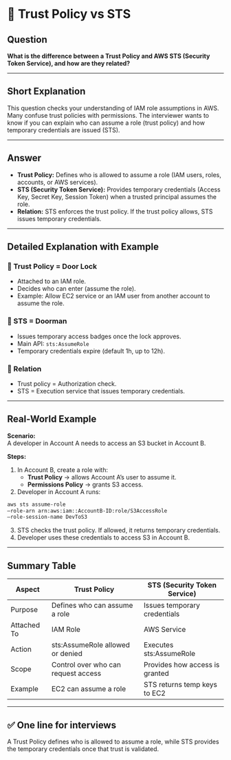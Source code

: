 # 🌟 Trust Policy vs STS

## Question

**What is the difference between a Trust Policy and AWS STS (Security Token Service), and how are they related?**

---

## Short Explanation

This question checks your understanding of IAM role assumptions in AWS. Many confuse trust policies with permissions. The interviewer wants to know if you can explain who can assume a role (trust policy) and how temporary credentials are issued (STS).

---

## Answer

- **Trust Policy:** Defines who is allowed to assume a role (IAM users, roles, accounts, or AWS services).
- **STS (Security Token Service):** Provides temporary credentials (Access Key, Secret Key, Session Token) when a trusted principal assumes the role.
- **Relation:** STS enforces the trust policy. If the trust policy allows, STS issues temporary credentials.

---

## Detailed Explanation with Example

### 📌 Trust Policy = Door Lock
- Attached to an IAM role.
- Decides who can enter (assume the role).
- Example: Allow EC2 service or an IAM user from another account to assume the role.

### 📌 STS = Doorman
- Issues temporary access badges once the lock approves.
- Main API: `sts:AssumeRole`
- Temporary credentials expire (default 1h, up to 12h).

### 🔗 Relation
- Trust policy = Authorization check.
- STS = Execution service that issues temporary credentials.

---

## Real-World Example

**Scenario:**  
A developer in Account A needs to access an S3 bucket in Account B.

**Steps:**  
1. In Account B, create a role with:
   - **Trust Policy** → allows Account A’s user to assume it.
   - **Permissions Policy** → grants S3 access.
2. Developer in Account A runs:

```bash
aws sts assume-role 
–role-arn arn:aws:iam::AccountB-ID:role/S3AccessRole 
–role-session-name DevToS3
```

3. STS checks the trust policy. If allowed, it returns temporary credentials.
4. Developer uses these credentials to access S3 in Account B.

---

## Summary Table

| Aspect          | Trust Policy                       | STS (Security Token Service)        |
|-----------------|------------------------------------|-------------------------------------|
| Purpose         | Defines who can assume a role      | Issues temporary credentials        |
| Attached To     | IAM Role                           | AWS Service                        |
| Action          | sts:AssumeRole allowed or denied   | Executes sts:AssumeRole            |
| Scope           | Control over who can request access| Provides how access is granted      |
| Example         | EC2 can assume a role              | STS returns temp keys to EC2        |

---

## ✅ One line for interviews

A Trust Policy defines who is allowed to assume a role, while STS provides the temporary credentials once that trust is validated.

